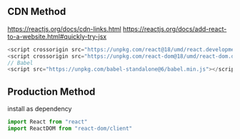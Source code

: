 ## CDN Method
https://reactjs.org/docs/cdn-links.html
https://reactjs.org/docs/add-react-to-a-website.html#quickly-try-jsx
```js
<script crossorigin src="https://unpkg.com/react@18/umd/react.development.js"></script>
<script crossorigin src="https://unpkg.com/react-dom@18/umd/react-dom.development.js"></script>
// Babel
<script src="https://unpkg.com/babel-standalone@6/babel.min.js"></script>

```


## Production Method
install as dependency

```js
import React from "react"
import ReactDOM from "react-dom/client"
```